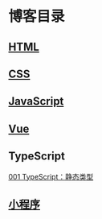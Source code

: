 # 博客目录

## [HTML](https://github.com/clouddawn/blog/blob/main/md/%E5%8D%9A%E5%AE%A2%E7%9B%AE%E5%BD%95/HTML%E7%9B%AE%E5%BD%95.md)

## [CSS](https://github.com/clouddawn/blog/blob/main/md/%E5%8D%9A%E5%AE%A2%E7%9B%AE%E5%BD%95/CSS%E7%9B%AE%E5%BD%95.md)

## [JavaScript](https://github.com/clouddawn/blog/blob/main/md/%E5%8D%9A%E5%AE%A2%E7%9B%AE%E5%BD%95/JavaScript%E7%9B%AE%E5%BD%95.md)

## [Vue](https://github.com/clouddawn/blog/blob/main/md/%E5%8D%9A%E5%AE%A2%E7%9B%AE%E5%BD%95/Vue%E7%9B%AE%E5%BD%95.md)

## TypeScript

[001 TypeScript：静态类型](https://zhuanlan.zhihu.com/p/510807563)

## [小程序](https://github.com/clouddawn/blog/blob/main/md/%E5%8D%9A%E5%AE%A2%E7%9B%AE%E5%BD%95/%E5%B0%8F%E7%A8%8B%E5%BA%8F%E7%9B%AE%E5%BD%95.md)



